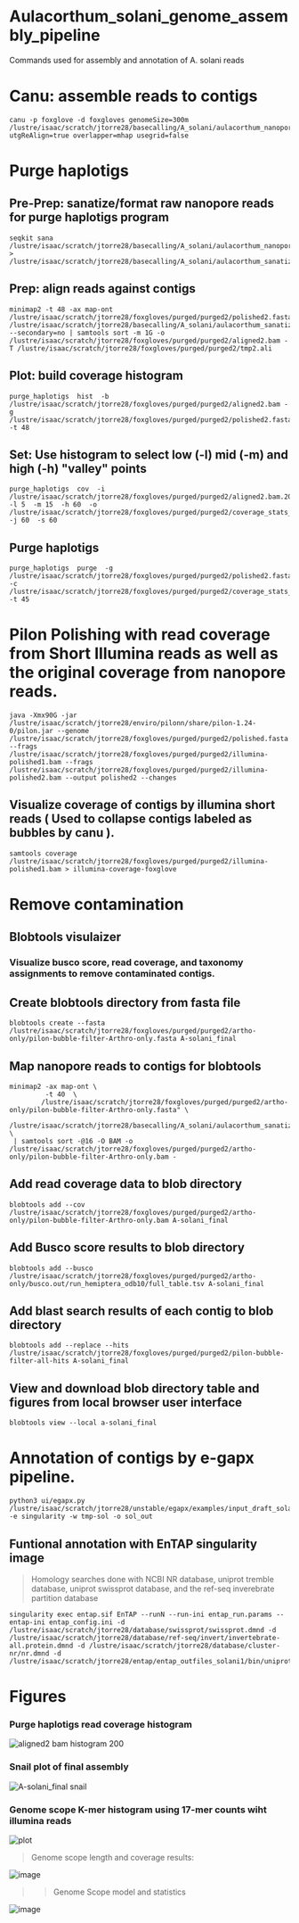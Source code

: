 # Aulacorthum_solani_genome_assembly_pipeline
Commands used for assembly and annotation of A. solani reads


# Canu: assemble reads to contigs
```
canu -p foxglove -d foxgloves genomeSize=300m /lustre/isaac/scratch/jtorre28/basecalling/A_solani/aulacorthum_nanopore.fastq utgReAlign=true overlapper=mhap usegrid=false
```
# Purge haplotigs

## Pre-Prep: sanatize/format raw nanopore reads for purge haplotigs program
```
seqkit sana  /lustre/isaac/scratch/jtorre28/basecalling/A_solani/aulacorthum_nanopore.fastq > /lustre/isaac/scratch/jtorre28/basecalling/A_solani/aulacorthum_sanatized.fasta
```
## Prep: align reads against contigs
```
minimap2 -t 48 -ax map-ont /lustre/isaac/scratch/jtorre28/foxgloves/purged/purged2/polished2.fasta /lustre/isaac/scratch/jtorre28/basecalling/A_solani/aulacorthum_sanatized.fasta --secondary=no | samtools sort -m 1G -o /lustre/isaac/scratch/jtorre28/foxgloves/purged/purged2/aligned2.bam -T /lustre/isaac/scratch/jtorre28/foxgloves/purged/purged2/tmp2.ali
```
## Plot: build coverage histogram
```
purge_haplotigs  hist  -b  /lustre/isaac/scratch/jtorre28/foxgloves/purged/purged2/aligned2.bam -g /lustre/isaac/scratch/jtorre28/foxgloves/purged/purged2/polished2.fasta -t 48
```
## Set: Use histogram to select low (-l) mid (-m) and high (-h) "valley" points
```
purge_haplotigs  cov  -i /lustre/isaac/scratch/jtorre28/foxgloves/purged/purged2/aligned2.bam.200.gencov -l 5  -m 15  -h 60  -o /lustre/isaac/scratch/jtorre28/foxgloves/purged/purged2/coverage_stats_pilon2_foxglove.csv -j 60  -s 60
```
## Purge haplotigs
```
purge_haplotigs  purge  -g  /lustre/isaac/scratch/jtorre28/foxgloves/purged/purged2/polished2.fasta -c /lustre/isaac/scratch/jtorre28/foxgloves/purged/purged2/coverage_stats_pilon2_foxglove.csv -t 45
```
# Pilon Polishing with read coverage from Short Illumina reads as well as the original coverage from nanopore reads.
```
java -Xmx90G -jar /lustre/isaac/scratch/jtorre28/enviro/pilonn/share/pilon-1.24-0/pilon.jar --genome /lustre/isaac/scratch/jtorre28/foxgloves/purged/purged2/polished.fasta --frags /lustre/isaac/scratch/jtorre28/foxgloves/purged/purged2/illumina-polished1.bam --frags /lustre/isaac/scratch/jtorre28/foxgloves/purged/purged2/illumina-polished2.bam --output polished2 --changes
```
## Visualize coverage of contigs by illumina short reads ( Used to collapse contigs labeled as bubbles by canu ).
```
samtools coverage /lustre/isaac/scratch/jtorre28/foxgloves/purged/purged2/illumina-polished1.bam > illumina-coverage-foxglove
```
# Remove contamination

## Blobtools visulaizer
### Visualize busco score, read coverage, and taxonomy assignments to remove contaminated contigs.


## Create blobtools directory from fasta file

```
blobtools create --fasta /lustre/isaac/scratch/jtorre28/foxgloves/purged/purged2/artho-only/pilon-bubble-filter-Arthro-only.fasta A-solani_final
```
## Map nanopore reads to contigs for blobtools
```
minimap2 -ax map-ont \
         -t 40  \
        /lustre/isaac/scratch/jtorre28/foxgloves/purged/purged2/artho-only/pilon-bubble-filter-Arthro-only.fasta" \
        /lustre/isaac/scratch/jtorre28/basecalling/A_solani/aulacorthum_sanatized.fasta \
 | samtools sort -@16 -O BAM -o /lustre/isaac/scratch/jtorre28/foxgloves/purged/purged2/artho-only/pilon-bubble-filter-Arthro-only.bam -
```

## Add read coverage data to blob directory

```
blobtools add --cov /lustre/isaac/scratch/jtorre28/foxgloves/purged/purged2/artho-only/pilon-bubble-filter-Arthro-only.bam A-solani_final
```

## Add Busco score results to blob directory

```
blobtools add --busco /lustre/isaac/scratch/jtorre28/foxgloves/purged/purged2/artho-only/busco.out/run_hemiptera_odb10/full_table.tsv A-solani_final
```

## Add blast search results of each contig to blob directory

```
blobtools add --replace --hits /lustre/isaac/scratch/jtorre28/foxgloves/purged/purged2/pilon-bubble-filter-all-hits A-solani_final
```

## View and download blob directory table and figures from local browser user interface
```
blobtools view --local a-solani_final
```

# Annotation of contigs by e-gapx pipeline.
```
python3 ui/egapx.py /lustre/isaac/scratch/jtorre28/unstable/egapx/examples/input_draft_solani.yaml -e singularity -w tmp-sol -o sol_out
```
## Funtional annotation with EnTAP singularity image 
> Homology searches done with NCBI NR database, uniprot tremble database, uniprot swissprot database, and the ref-seq inverebrate partition database
```
singularity exec entap.sif EnTAP --runN --run-ini entap_run.params --entap-ini entap_config.ini -d /lustre/isaac/scratch/jtorre28/database/swissprot/swissprot.dmnd -d /lustre/isaac/scratch/jtorre28/database/ref-seq/invert/invertebrate-all.protein.dmnd -d /lustre/isaac/scratch/jtorre28/database/cluster-nr/nr.dmnd -d /lustre/isaac/scratch/jtorre28/entap/entap_outfiles_solani1/bin/uniprot_trembl.dmnd
```



# Figures

### Purge haplotigs read coverage histogram

![aligned2 bam histogram 200](https://github.com/user-attachments/assets/c80542e7-289d-4efd-bbba-4188d907cae5)


### Snail plot of final assembly 

![A-solani_final snail](https://github.com/user-attachments/assets/103547db-8009-4d42-b60c-7d40e056574d)


### Genome scope K-mer histogram using 17-mer counts wiht illumina reads

![plot](https://github.com/user-attachments/assets/36d18029-e657-4d81-b6f2-94693685022f)

> Genome scope length and coverage results:

![image](https://github.com/user-attachments/assets/d1a50dd8-a7dc-442a-b66b-1381a9139359)

>> Genome Scope model and statistics

![image](https://github.com/user-attachments/assets/edfb299a-f4f8-490c-9ccc-f7b44587d8bd)







